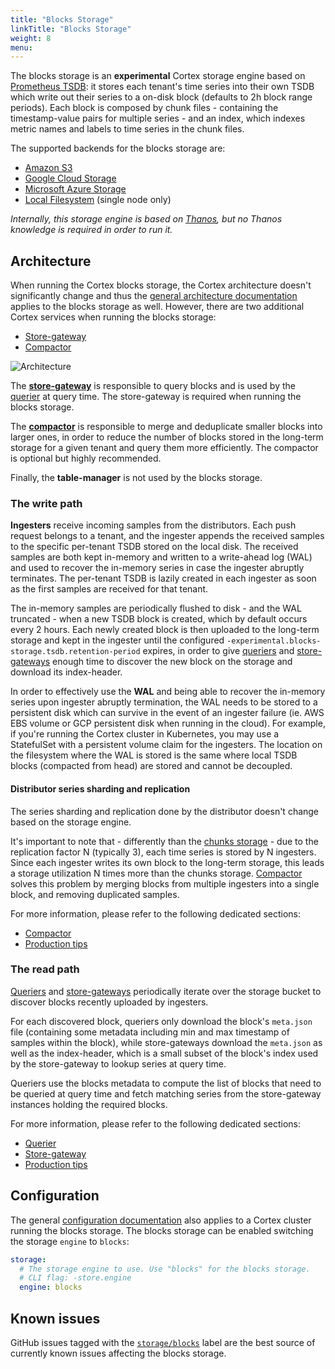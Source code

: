 ```yaml
---
title: "Blocks Storage"
linkTitle: "Blocks Storage"
weight: 8
menu:
---
```


The blocks storage is an **experimental** Cortex storage engine based on [Prometheus TSDB](https://prometheus.io/docs/prometheus/latest/storage/): it stores each tenant's time series into their own TSDB which write out their series to a on-disk block (defaults to 2h block range periods). Each block is composed by chunk files - containing the timestamp-value pairs for multiple series - and an index, which indexes metric names and labels to time series in the chunk files.

The supported backends for the blocks storage are:

* [Amazon S3](https://aws.amazon.com/s3)
* [Google Cloud Storage](https://cloud.google.com/storage/)
* [Microsoft Azure Storage](https://azure.microsoft.com/en-us/services/storage/)
* [Local Filesystem](https://thanos.io/storage.md/#filesystem) (single node only)

_Internally, this storage engine is based on [Thanos](https://thanos.io), but no Thanos knowledge is required in order to run it._

## Architecture

When running the Cortex blocks storage, the Cortex architecture doesn't significantly change and thus the [general architecture documentation](../architecture.md) applies to the blocks storage as well. However, there are two additional Cortex services when running the blocks storage:

- [Store-gateway](./store-gateway.md)
- [Compactor](./compactor.md)

![Architecture](/images/blocks-storage/architecture.png)
<!-- Diagram source at https://docs.google.com/presentation/d/1bHp8_zcoWCYoNU2AhO2lSagQyuIrghkCncViSqn14cU/edit -->

The **[store-gateway](./store-gateway.md)** is responsible to query blocks and is used by the [querier](./querier.md) at query time. The store-gateway is required when running the blocks storage.

The **[compactor](./compactor.md)** is responsible to merge and deduplicate smaller blocks into larger ones, in order to reduce the number of blocks stored in the long-term storage for a given tenant and query them more efficiently. The compactor is optional but highly recommended.

Finally, the **table-manager** is not used by the blocks storage.

### The write path

**Ingesters** receive incoming samples from the distributors. Each push request belongs to a tenant, and the ingester appends the received samples to the specific per-tenant TSDB stored on the local disk. The received samples are both kept in-memory and written to a write-ahead log (WAL) and used to recover the in-memory series in case the ingester abruptly terminates. The per-tenant TSDB is lazily created in each ingester as soon as the first samples are received for that tenant.

The in-memory samples are periodically flushed to disk - and the WAL truncated - when a new TSDB block is created, which by default occurs every 2 hours. Each newly created block is then uploaded to the long-term storage and kept in the ingester until the configured `-experimental.blocks-storage.tsdb.retention-period` expires, in order to give [queriers](./querier.md) and [store-gateways](./store-gateway.md) enough time to discover the new block on the storage and download its index-header.

In order to effectively use the **WAL** and being able to recover the in-memory series upon ingester abruptly termination, the WAL needs to be stored to a persistent disk which can survive in the event of an ingester failure (ie. AWS EBS volume or GCP persistent disk when running in the cloud). For example, if you're running the Cortex cluster in Kubernetes, you may use a StatefulSet with a persistent volume claim for the ingesters. The location on the filesystem where the WAL is stored is the same where local TSDB blocks (compacted from head) are stored and cannot be decoupled.

#### Distributor series sharding and replication

The series sharding and replication done by the distributor doesn't change based on the storage engine.

It's important to note that - differently than the [chunks storage](../architecture.md#chunks-storage-default) - due to the replication factor N (typically 3), each time series is stored by N ingesters. Since each ingester writes its own block to the long-term storage, this leads a storage utilization N times more than the chunks storage. [Compactor](./compactor.md) solves this problem by merging blocks from multiple ingesters into a single block, and removing duplicated samples.

For more information, please refer to the following dedicated sections:

- [Compactor](./compactor.md)
- [Production tips](./production-tips.md)

### The read path

[Queriers](./querier.md) and [store-gateways](./store-gateway.md) periodically iterate over the storage bucket to discover blocks recently uploaded by ingesters.

For each discovered block, queriers only download the block's `meta.json` file (containing some metadata including min and max timestamp of samples within the block), while store-gateways download the `meta.json` as well as the index-header, which is a small subset of the block's index used by the store-gateway to lookup series at query time.

Queriers use the blocks metadata to compute the list of blocks that need to be queried at query time and fetch matching series from the store-gateway instances holding the required blocks.

For more information, please refer to the following dedicated sections:

- [Querier](./querier.md)
- [Store-gateway](./store-gateway.md)
- [Production tips](./production-tips.md)

## Configuration

The general [configuration documentation](../configuration/config-file-reference.md) also applies to a Cortex cluster running the blocks storage. The blocks storage can be enabled switching the storage `engine` to `blocks`:

```yaml
storage:
  # The storage engine to use. Use "blocks" for the blocks storage.
  # CLI flag: -store.engine
  engine: blocks
```

## Known issues

GitHub issues tagged with the [`storage/blocks`](https://github.com/cortexproject/cortex/issues?q=is%3Aopen+is%3Aissue+label%3Astorage%2Fblocks) label are the best source of currently known issues affecting the blocks storage.
